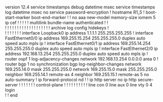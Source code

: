 version 12.4
service timestamps debug datetime msec
service timestamps log datetime msec
no service password-encryption
!
hostname R1_5
!
boot-start-marker
boot-end-marker
!
!
no aaa new-model
memory-size iomem 5
ip cef
!
!
!
!
!
multilink bundle-name authenticated
!
!         
!
!
!
!
!
!
!
!
!
!
!
!
!
!
!
!
!
!
!
archive
 log config
  hidekeys
!         
!
!
!
!
!
!
!
interface Loopback0
 ip address 1.1.1.1 255.255.255.255
!
interface FastEthernet0/0
 ip address 169.255.15.254 255.255.255.0
 duplex auto
 speed auto
 mpls ip
!
interface FastEthernet0/1
 ip address 169.255.14.254 255.255.255.0
 duplex auto
 speed auto
 mpls ip
!
interface FastEthernet2/0
 ip address 192.168.13.254 255.255.255.0
 duplex auto
 speed auto
 mpls ip
!
router ospf 1
 log-adjacency-changes
 network 192.168.13.254 0.0.0.0 area 0
!
router bgp 1
 no synchronization
 bgp log-neighbor-changes
 network 169.255.14.0 mask 255.255.255.0
 network 169.255.15.0 mask 255.255.255.0
 neighbor 169.255.14.1 remote-as 4
 neighbor 169.255.15.1 remote-as 5
 no auto-summary
!
ip forward-protocol nd
!
!
ip http server
no ip http secure-server
!
!
!
!
!
!
!
control-plane
!
!
!
!
!
!
!
!
!
!
line con 0
line aux 0
line vty 0 4
 login    
!
!
end